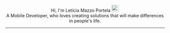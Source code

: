  <p align="center">
    Hi, I'm Letícia Mazzo Portela <img src="https://user-images.githubusercontent.com/5679180/79618120-0daffb80-80be-11ea-819e-d2b0fa904d07.gif" width="23px">
    <br>
    A Mobile Developer, who loves creating solutions that will make differences in people's life.
 </p>

 <hr />

